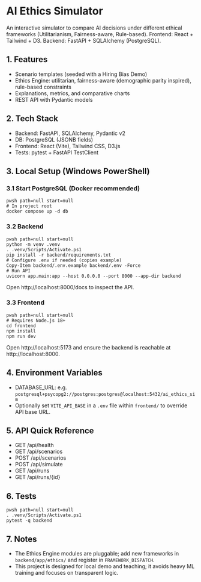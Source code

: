 # AI Ethics Simulator

An interactive simulator to compare AI decisions under different ethical frameworks (Utilitarianism, Fairness-aware, Rule-based). Frontend: React + Tailwind + D3. Backend: FastAPI + SQLAlchemy (PostgreSQL).

## 1. Features
- Scenario templates (seeded with a Hiring Bias Demo)
- Ethics Engine: utilitarian, fairness-aware (demographic parity inspired), rule-based constraints
- Explanations, metrics, and comparative charts
- REST API with Pydantic models

## 2. Tech Stack
- Backend: FastAPI, SQLAlchemy, Pydantic v2
- DB: PostgreSQL (JSONB fields)
- Frontend: React (Vite), Tailwind CSS, D3.js
- Tests: pytest + FastAPI TestClient

## 3. Local Setup (Windows PowerShell)

### 3.1 Start PostgreSQL (Docker recommended)
```
pwsh path=null start=null
# In project root
docker compose up -d db
```

### 3.2 Backend
```
pwsh path=null start=null
python -m venv .venv
. .venv/Scripts/Activate.ps1
pip install -r backend/requirements.txt
# Configure .env if needed (copies example)
Copy-Item backend/.env.example backend/.env -Force
# Run API
uvicorn app.main:app --host 0.0.0.0 --port 8000 --app-dir backend
```
Open http://localhost:8000/docs to inspect the API.

### 3.3 Frontend
```
pwsh path=null start=null
# Requires Node.js 18+
cd frontend
npm install
npm run dev
```
Open http://localhost:5173 and ensure the backend is reachable at http://localhost:8000.

## 4. Environment Variables
- DATABASE_URL: e.g. `postgresql+psycopg2://postgres:postgres@localhost:5432/ai_ethics_sim`
- Optionally set `VITE_API_BASE` in a `.env` file within `frontend/` to override API base URL.

## 5. API Quick Reference
- GET /api/health
- GET /api/scenarios
- POST /api/scenarios
- POST /api/simulate
- GET /api/runs
- GET /api/runs/{id}

## 6. Tests
```
pwsh path=null start=null
. .venv/Scripts/Activate.ps1
pytest -q backend
```

## 7. Notes
- The Ethics Engine modules are pluggable; add new frameworks in `backend/app/ethics/` and register in `FRAMEWORK_DISPATCH`.
- This project is designed for local demo and teaching; it avoids heavy ML training and focuses on transparent logic.